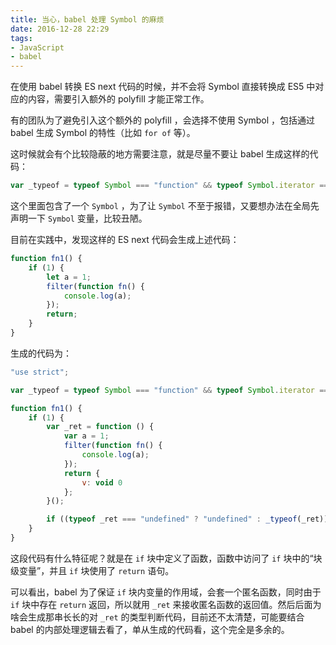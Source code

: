 ```yaml
---
title: 当心，babel 处理 Symbol 的麻烦
date: 2016-12-28 22:29
tags:
- JavaScript
- babel
---
```


在使用 babel 转换 ES next 代码的时候，并不会将 Symbol 直接转换成 ES5 中对应的内容，需要引入额外的 polyfill 才能正常工作。
<!-- more -->

有的团队为了避免引入这个额外的 polyfill ，会选择不使用 Symbol ，包括通过 babel 生成 Symbol 的特性（比如 `for of` 等）。

这时候就会有个比较隐蔽的地方需要注意，就是尽量不要让 babel 生成这样的代码：

```js
var _typeof = typeof Symbol === "function" && typeof Symbol.iterator === "symbol" ? function (obj) { return typeof obj; } : function (obj) { return obj && typeof Symbol === "function" && obj.constructor === Symbol && obj !== Symbol.prototype ? "symbol" : typeof obj; };
```

这个里面包含了一个 `Symbol` ，为了让 `Symbol` 不至于报错，又要想办法在全局先声明一下 `Symbol` 变量，比较丑陋。

目前在实践中，发现这样的 ES next 代码会生成上述代码：

```js
function fn1() {
    if (1) {
        let a = 1;
        filter(function fn() {
            console.log(a);
        });
        return;
    }
}
```

生成的代码为：

```js
"use strict";

var _typeof = typeof Symbol === "function" && typeof Symbol.iterator === "symbol" ? function (obj) { return typeof obj; } : function (obj) { return obj && typeof Symbol === "function" && obj.constructor === Symbol && obj !== Symbol.prototype ? "symbol" : typeof obj; };

function fn1() {
    if (1) {
        var _ret = function () {
            var a = 1;
            filter(function fn() {
                console.log(a);
            });
            return {
                v: void 0
            };
        }();

        if ((typeof _ret === "undefined" ? "undefined" : _typeof(_ret)) === "object") return _ret.v;
    }
}
```

这段代码有什么特征呢？就是在 `if` 块中定义了函数，函数中访问了 `if` 块中的“块级变量”，并且 `if` 块使用了 `return` 语句。

可以看出，babel 为了保证 `if` 块内变量的作用域，会套一个匿名函数，同时由于 `if` 块中存在 `return` 返回，所以就用 `_ret` 来接收匿名函数的返回值。然后后面为啥会生成那串长长的对 `_ret` 的类型判断代码，目前还不太清楚，可能要结合 babel 的内部处理逻辑去看了，单从生成的代码看，这个完全是多余的。
